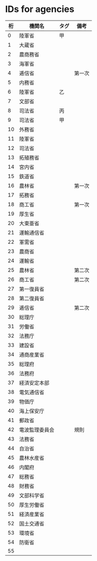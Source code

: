 # IDs for agencies

|桁|機関名|タグ|備考|
|--|--|--|--|
|0|陸軍省|甲||
|1|大蔵省|||
|2|農商務省|||
|3|海軍省|||
|4|逓信省||第一次|
|5|内務省|||
|6|陸軍省|乙||
|7|文部省|||
|8|司法省|丙||
|9|司法省|甲||
|10|外務省|||
|11|陸軍省|||
|12|司法省|||
|13|拓殖務省|||
|14|宮内省|||
|15|鉄道省|||
|16|農林省||第一次|
|17|拓務省|||
|18|商工省||第一次|
|19|厚生省|||
|20|大東亜省|||
|21|運輸通信省|||
|22|軍需省|||
|23|農商省|||
|24|運輸省|||
|25|農林省||第二次|
|26|商工省||第二次|
|27|第一復員省|||
|28|第二復員省|||
|29|逓信省||第二次|
|30|総理庁|||
|31|労働省|||
|32|法務庁|||
|33|建設省|||
|34|通商産業省|||
|35|総理府|||
|36|法務府|||
|37|経済安定本部|||
|38|電気通信省|||
|39|物価庁|||
|40|海上保安庁|||
|41|郵政省|||
|42|電波監理委員会||規則|
|43|法務省|||
|44|自治省|||
|45|農林水産省|||
|46|内閣府|||
|47|総務省|||
|48|財務省|||
|49|文部科学省|||
|50|厚生労働省|||
|51|経済産業省|||
|52|国土交通省|||
|53|環境省|||
|54|防衛省|||
|55||||
